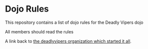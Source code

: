Dojo Rules
==========

This repository contains a list of dojo rules for the Deadly Vipers dojo

All members should read the rules

A link back to [the deadlyvipers organization which started it all](https://github.com/deadlyvipers).
